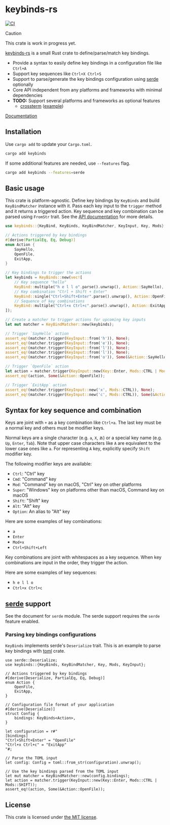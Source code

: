keybinds-rs
===========
[![CI][ci-badge]][ci]

> [!CAUTION]
> This crate is work in progress yet.

[keybinds-rs][crates-io] is a small Rust crate to define/parse/match key bindings.

- Provide a syntax to easily define key bindings in a configuration file like `Ctrl+A`
- Support key sequences like `Ctrl+X Ctrl+S`
- Support to parse/generate the key bindings configuration using [serde][] optionally
- Core API independent from any platforms and frameworks with minimal dependencies
- **TODO:** Support several platforms and frameworks as optional features
  - [crossterm][] ([example](./examples/crossterm.rs))

[Documentation][api-doc]

## Installation

Use `cargo add` to update your `Cargo.toml`.

```sh
cargo add keybinds
```

If some additional features are needed, use `--features` flag.

```sh
cargo add keybinds --features=serde
```

## Basic usage

This crate is platform-agnostic. Define key bindings by `KeyBinds` and build `KeyBindMatcher` instance with it.
Pass each key input to the `trigger` method and it returns a triggered action. Key sequence and key combination
can be parsed using `FromStr` trait. See the [API documentation][api-doc] for more details.

```rust
use keybinds::{KeyBind, KeyBinds, KeyBindMatcher, KeyInput, Key, Mods};

// Actions triggered by key bindings
#[derive(PartialEq, Eq, Debug)]
enum Action {
    SayHello,
    OpenFile,
    ExitApp,
}

// Key bindings to trigger the actions
let keybinds = KeyBinds::new(vec![
    // Key sequence "hello"
    KeyBind::multiple("h e l l o".parse().unwrap(), Action::SayHello),
    // Key combination "Ctrl + Shift + Enter"
    KeyBind::single("Ctrl+Shift+Enter".parse().unwrap(), Action::OpenFile),
    // Sequence of key combinations
    KeyBind::multiple("Ctrl+x Ctrl+c".parse().unwrap(), Action::ExitApp),
]);

// Create a matcher to trigger actions for upcoming key inputs
let mut matcher = KeyBindMatcher::new(keybinds);

// Trigger `SayHello` action
assert_eq!(matcher.trigger(KeyInput::from('h')), None);
assert_eq!(matcher.trigger(KeyInput::from('e')), None);
assert_eq!(matcher.trigger(KeyInput::from('l')), None);
assert_eq!(matcher.trigger(KeyInput::from('l')), None);
assert_eq!(matcher.trigger(KeyInput::from('o')), Some(&Action::SayHello));

// Trigger `OpenFile` action
let action = matcher.trigger(KeyInput::new(Key::Enter, Mods::CTRL | Mods::SHIFT));
assert_eq!(action, Some(&Action::OpenFile));

// Trigger `ExitApp` action
assert_eq!(matcher.trigger(KeyInput::new('x', Mods::CTRL)), None);
assert_eq!(matcher.trigger(KeyInput::new('c', Mods::CTRL)), Some(&Action::ExitApp));
```

## Syntax for key sequence and combination

Keys are joint with `+` as a key combination like `Ctrl+a`. The last key must be a normal key and others must be modifier
keys.

Normal keys are a single character (e.g. `a`, `X`, `あ`) or a special key name (e.g. `Up`, `Enter`, `Tab`). Note that
upper case characters like `A` are equivalent to the lower case ones like `a`. For representing `A` key, explicitly
specify `Shift` modifier key.

The following modifier keys are available:

- `Ctrl`: "Ctrl" key
- `Cmd`: "Command" key
- `Mod`: "Command" key on macOS, "Ctrl" key on other platforms
- `Super`: "Windows" key on platforms other than macOS, Command key on macOS
- `Shift`: "Shift" key
- `Alt`: "Alt" key
- `Option`: An alias to "Alt" key

Here are some examples of key combinations:

- `a`
- `Enter`
- `Mod+x`
- `Ctrl+Shift+Left`

Key combinations are joint with whitespaces as a key sequence. When key combinations are input in the order, they
trigger the action.

Here are some examples of key sequences:

- `h e l l o`
- `Ctrl+x Ctrl+c`

## [serde][] support

See the document for `serde` module.
The serde support requires the `serde` feature enabled.

### Parsing key bindings configurations

`KeyBinds` implements serde's `Deserialize` trait. This is an example to parse key bindings with [toml][] crate.

```rust,ignore
use serde::Deserialize;
use keybinds::{KeyBinds, KeyBindMatcher, Key, Mods, KeyInput};

// Actions triggered by key bindings
#[derive(Deserialize, PartialEq, Eq, Debug)]
enum Action {
    OpenFile,
    ExitApp,
}

// Configuration file format of your application
#[derive(Deserialize)]
struct Config {
    bindings: KeyBinds<Action>,
}

let configuration = r#"
[bindings]
"Ctrl+Shift+Enter" = "OpenFile"
"Ctrl+x Ctrl+c" = "ExitApp"
"#;

// Parse the TOML input
let config: Config = toml::from_str(configuration).unwrap();

// Use the key bindings parsed from the TOML input
let mut matcher = KeyBindMatcher::new(config.bindings);
let action = matcher.trigger(KeyInput::new(Key::Enter, Mods::CTRL | Mods::SHIFT));
assert_eq!(action, Some(&Action::OpenFile));
```

## License

This crate is licensed under [the MIT license](./LICENSE.txt).

[ci-badge]: https://github.com/rhysd/keybinds-rs/actions/workflows/ci.yml/badge.svg
[ci]: https://github.com/rhysd/keybinds-rs/actions/workflows/ci.yml
[crates-io]: https://crates.io/crates/keybinds
[serde]: https://serde.rs/
[crossterm]: https://crates.io/crates/crossterm
[api-doc]: https://docs.rs/keybinds/latest/keybinds/
[toml]: https://crates.io/crates/toml
